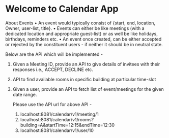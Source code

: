 # Welcome to Calendar App

About Events
•	An event would typically consist of {start, end, location, Owner, user-list, title}.
•	Events can either be like meetings (with a dedicated location and appropriate guest-list) or as well be like holidays, birthdays, reminders etc.
•	An event once created, can be either accepted or rejected by the constituent users - if neither it should be in neutral state.

Below are the API which will be implemented - 

1. Given a Meeting ID, provide an API to give details of invitees with their responses i.e., ACCEPT, DECLINE etc.

2. API to find available rooms in specific building at particular time-slot

3. Given a user, provide an API to fetch list of event/meetings for the given date range.


   Please use the API url for above API - 
   
   1. localhost:8081/calendar/v1/meeting/1
   2. localhost:8081/calendar/v1/rooms?building=A&startTime=12:15&endTime=12:30
   3. localhost:8081/calendar/v1/user/10
 
 

